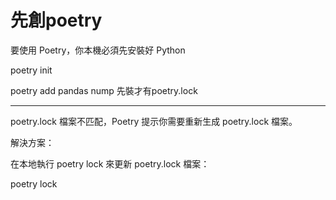 # 先創poetry

要使用 Poetry，你本機必須先安裝好 Python

poetry init

poetry add pandas nump 先裝才有poetry.lock

----------------------------------------------------------------------------------------------

poetry.lock 檔案不匹配，Poetry 提示你需要重新生成 poetry.lock 檔案。

解決方案：

在本地執行 poetry lock 來更新 poetry.lock 檔案：

poetry lock
